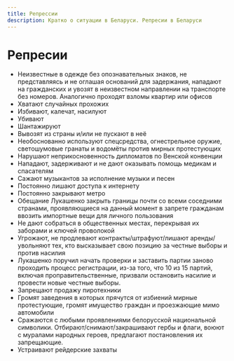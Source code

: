 ```yaml
---
title: Репрессии
description: Кратко о ситуации в Беларуси. Репресии в Беларуси
---
```


# Репресии

- Неизвестные в одежде без опознавательных знаков, не представляясь и не оглашая оснований для задержания, нападают на гражданских и увозят в неизвестном направлении на транспорте без номеров. Аналогично проходят взломы квартир или офисов
- Хватают случайных прохожих
- Избивают, калечат, насилуют
- Убивают
- Шантажируют
- Вывозят из страны и/или не пускают в неё
- Необоснованно используют спецсредства, огнестрельное оружие, светошумовые гранаты и водомёты против мирных протестующих
- Нарушают неприкосновенность дипломатов по Венской конвенции
- Нападают, задерживают и не дают оказывать помощь медикам и спасателям
- Сажают музыкантов за исполнение музыки и песен
- Постоянно лишают доступа к интернету
- Постоянно закрывают метро
- Обещание Лукашенко закрыть границы почти со всеми соседними странами, проявляющиеся на данный момент в запрете гражданам ввозить импортные вещи для личного пользования
- Не дают собраться в общественных местах, перекрывая их заборами и ключей проволокой
- Угрожают, не продлевают контракты/штрафуют/лишают аренды/увольняют тех, кто высказывает свою позицию за честные выборы и против насилия
- Лукашенко поручил начать проверки и заставить партии заново проходить процесс регистрации, из-за того, что 10 из 15 партий, включая проправительственные, призвали остановить насилие и провести новые честные выборы.
- Запрещают продажу пиротехники
- Громят заведения в которых прячутся от избиений мирные протестующие, громят имущество граждан и проезжающие мимо автомобили
- Сражаются с любыми проявлениями белорусской национальной символики. Отбирают/снимают/закрашивают гербы и флаги, воюют с муралами народных героев, предлагают постановления их запрещающие.
- Устраивают рейдерские захваты
